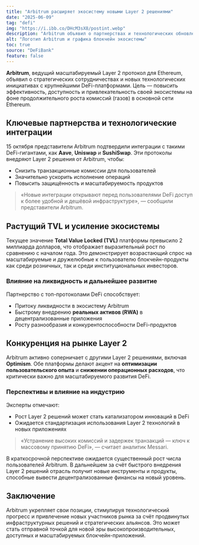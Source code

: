 ```yaml
---
title: "Arbitrum расширяет экосистему новыми Layer 2 решениями"
date: "2025-06-09"
tag: "defi"
img: "https://i.ibb.co/DHcM3sX8/postint.webp"
description: "Arbitrum объявил о партнерствах и технологических обновлениях для Layer 2"
alt: "Логотип Arbitrum и графика блокчейн экосистемы"
toc: true
source: "DeFiBank"
feature: false
---
```


**Arbitrum**, ведущий масштабируемый Layer 2 протокол для Ethereum, объявил о стратегических сотрудничествах и новых технологических инициативах с крупнейшими DeFi-платформами. Цель — повысить эффективность, доступность и привлекательность своей экосистемы на фоне продолжительного роста комиссий (газов) в основной сети Ethereum.

## Ключевые партнерства и технологические интеграции

15 октября представители Arbitrum подтвердили интеграции с такими DeFi-гигантами, как **Aave**, **Uniswap** и **SushiSwap**. Эти протоколы внедряют Layer 2 решения от Arbitrum, чтобы:

- Снизить транзакционные комиссии для пользователей
- Значительно ускорить исполнение операций
- Повысить защищённость и масштабируемость продуктов

> «Новые интеграции открывают перед пользователями DeFi доступ к более удобной и дешёвой инфраструктуре», — сообщили представители Arbitrum.

## Растущий TVL и усиление экосистемы

Текущее значение **Total Value Locked (TVL)** платформы превысило 2 миллиарда долларов, что отображает выразительный рост по сравнению с началом года. Это демонстрирует возрастающий спрос на масштабируемые и дружелюбные к пользователю блокчейн-продукты как среди розничных, так и среди институциональных инвесторов.

### Влияние на ликвидность и дальнейшее развитие

Партнерство с топ-протоколами DeFi способствует:

- Притоку ликвидности в экосистему Arbitrum
- Быстрому внедрению **реальных активов (RWA)** в децентрализованные приложения
- Росту разнообразия и конкурентоспособности DeFi-продуктов

## Конкуренция на рынке Layer 2

Arbitrum активно соперничает с другими Layer 2 решениями, включая **Optimism**. Обе платформы делают акцент на **оптимизации пользовательского опыта** и **снижении операционных расходов**, что критически важно для масштабируемого развития DeFi.

### Перспективы и влияние на индустрию

Эксперты отмечают:

- Рост Layer 2 решений может стать катализатором инноваций в DeFi
- Ожидается стандартизация использования Layer 2 технологий в новых приложениях

> «Устранение высоких комиссий и задержек транзакций — ключ к массовому принятию DeFi», — считает аналитик Messari.

В краткосрочной перспективе ожидается существенный рост числа пользователей Arbitrum. В дальнейшем за счёт быстрого внедрения Layer 2 решений отрасль получит новые инструменты и продукты, способные вывести децентрализованные финансы на новый уровень.

## Заключение

Arbitrum укрепляет свои позиции, стимулируя технологический прогресс и привлечение новых участников рынка за счёт продвинутых инфраструктурных решений и стратегических альянсов. Это может стать отправной точкой для новой эры высокопроизводительных, доступных и масштабируемых блокчейн-приложений.
